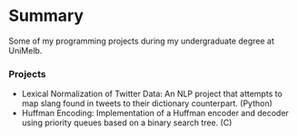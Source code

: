 # Summary #

Some of my programming projects during my undergraduate degree at UniMelb.

### Projects ###

* Lexical Normalization of Twitter Data: 
An NLP project that attempts to map slang found in tweets to their dictionary counterpart. (Python)
* Huffman Encoding: 
Implementation of a Huffman encoder and decoder using priority queues based on a binary search tree. (C)